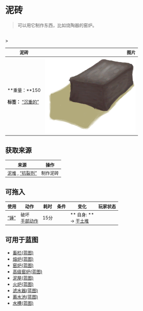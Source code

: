 # 泥砖  
> 可以用它制作东西，比如烧陶器的窑炉。  
<br>  
>   
  
  泥砖  |   图片   
 ----  |  ----:   
 **重量：**150<br><br>**标签：**	[“沉重的”](tag_Heavy.md)  |  <img decoding="async" src="Sprite/MudBrick.png" href="a.md" style="max-width:300px;max-height:300px;">   
  
## 获取来源  
来源  |  操作  
----  |  ----  
[泥堆](MudPile.md) , [“抗裂剂”](tag_Temper.md)  |  制作泥砖  
## 可拖入  
使用  |  动作  |  耗时  |  条件  |  变化  |  玩家状态  
----  |  ----  |  ----  |  ----  |  ----  |  ----  
[“锤”](tag_Hammer.md)  |  破坏<br>[手部动作](HandAction.md)  |  15分  |    |  ** 自身: **<br>→ [干土堆](DirtPile.md)  |    
## 可用于蓝图  
- [畜栏(蓝图)](Bp_Enclosure.md)  
- [熔炉(蓝图)](Bp_Forge.md)  
- [窑炉(蓝图)](Bp_Kiln.md)  
- [高级窑炉(蓝图)](Bp_KilnAdvanced.md)  
- [泥屋(蓝图)](Bp_MudHut.md)  
- [火炉(蓝图)](Bp_Stove.md)  
- [滤水器(蓝图)](Bp_WaterFilter.md)  
- [蓄水池(蓝图)](Bp_WaterReservoir.md)  
- [水槽(蓝图)](Bp_WateringTrough.md)  
  
  
